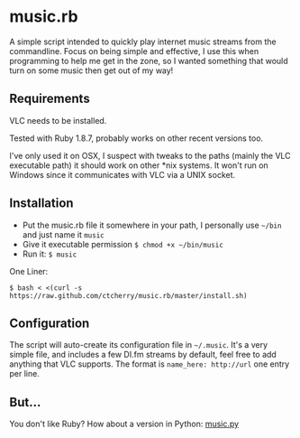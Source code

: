 music.rb
========

A simple script intended to quickly play internet music streams from the commandline. Focus on being simple and effective, I use this when programming to help me get in the zone, so I wanted something that would turn on some music then get out of my way!

Requirements
------------
VLC needs to be installed.

Tested with Ruby 1.8.7, probably works on other recent versions too.

I've only used it on OSX, I suspect with tweaks to the paths (mainly the VLC executable path) it should work on other *nix systems. It won't run on Windows since it communicates with VLC via a UNIX socket.

Installation
------------

- Put the music.rb file it somewhere in your path, I personally use `~/bin` and just name it `music`
- Give it executable permission `$ chmod +x ~/bin/music`
- Run it: `$ music`

One Liner:

`$ bash < <(curl -s https://raw.github.com/ctcherry/music.rb/master/install.sh)`

Configuration
-------------

The script will auto-create its configuration file in `~/.music`. It's a very simple file, and includes a few DI.fm streams by default, feel free to add anything that VLC supports. The format is `name_here: http://url` one entry per line.

But...
------
You don't like Ruby? How about a version in Python: [music.py](https://github.com/ctcherry/music.py)